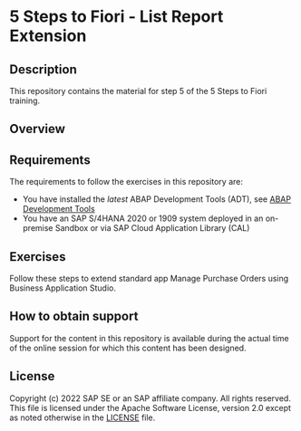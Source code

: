 # 5 Steps to Fiori - List Report Extension

## Description

This repository contains the material for step 5 of the 5 Steps to Fiori training.  

## Overview

## Requirements

The requirements to follow the exercises in this repository are:

* You have installed the _latest_ ABAP Development Tools (ADT), see [ABAP Development Tools](https://tools.hana.ondemand.com/#abap)
* You have an SAP S/4HANA 2020 or 1909 system deployed in an on-premise Sandbox or via SAP Cloud Application Library (CAL)

## Exercises

Follow these steps to extend standard app Manage Purchase Orders using Business Application Studio.


## How to obtain support

Support for the content in this repository is available during the actual time of the online session for which this content has been designed.

## License
Copyright (c) 2022 SAP SE or an SAP affiliate company. All rights reserved. This file is licensed under the Apache Software License, version 2.0 except as noted otherwise in the [LICENSE](LICENSES/Apache-2.0.txt) file.
